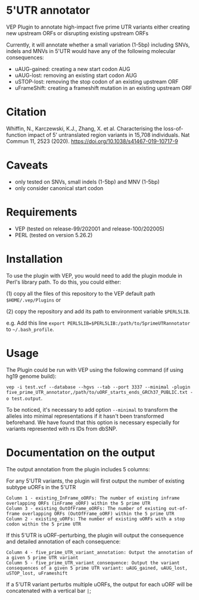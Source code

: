# 5'UTR annotator
VEP Plugin to annotate high-impact five prime UTR variants either creating new upstream ORFs or disrupting existing upstream ORFs

Currently, it will annotate whether a small variation (1-5bp) including SNVs, indels and MNVs in 5'UTR would have any of the following molecular consequences:

 - uAUG-gained: creating a new start codon AUG
 - uAUG-lost: removing an existing start codon AUG
 - uSTOP-lost: removing the stop codon of an existing upstream ORF
 - uFrameShift: creating a frameshift mutation in an existing upstream ORF 

# Citation

Whiffin, N., Karczewski, K.J., Zhang, X. et al. Characterising the loss-of-function impact of 5’ untranslated region variants in 15,708 individuals. Nat Commun 11, 2523 (2020). https://doi.org/10.1038/s41467-019-10717-9


# Caveats 
- only tested on SNVs, small indels (1-5bp) and MNV (1-5bp)
- only consider canonical start codon

# Requirements
- VEP (tested on release-99/202001 and release-100/202005)
- PERL (tested on version 5.26.2)

# Installation
To use the plugin with VEP, you would need to add the plugin module in Perl's library path. To do this, you could either: 

(1) copy all the files of this repository to the VEP default path `$HOME/.vep/Plugins` or

(2) copy the repository and add its path to environment variable `$PERL5LIB`. 

e.g. Add this line `export PERL5LIB=$PERL5LIB:/path/to/5primeUTRannotator` to `~/.bash_profile`.

# Usage
The Plugin could be run with VEP using the following command (if using hg19 genome build): 

`vep -i test.vcf --database --hgvs --tab --port 3337 --minimal -plugin five_prime_UTR_annotator,/path/to/uORF_starts_ends_GRCh37_PUBLIC.txt -o test.output`. 

To be noticed, it's necessary to add option `--minimal` to transform the alleles into minimal representations if it hasn't been transformed beforehand. We have found that this option is necessary especially for variants represented with rs IDs from dbSNP. 


# Documentation on the output

The output annotation from the plugin includes 5 columns: 

For any 5'UTR variants, the plugin will first output the number of existing subtype uORFs in the 5'UTR

    Column 1 - existing_InFrame_oORFs: The number of existing inframe overlapping ORFs (inFrame_oORF) within the 5 prime UTR
    Column 3 - existing_OutOfFrame_oORFs: The number of existing out-of-frame overlapping ORFs (OutOfFrame_oORF) within the 5 prime UTR
    Column 2 - existing_uORFs: The number of existing uORFs with a stop codon within the 5 prime UTR

If this 5'UTR is uORF-perturbing, the plugin will output the consequence and detailed annotation of each consequence: 

	Column 4 - five_prime_UTR_variant_annotation: Output the annotation of a given 5 prime UTR variant
    Column 5 - five_prime_UTR_variant_consequence: Output the variant consequences of a given 5 prime UTR variant: uAUG_gained, uAUG_lost, uSTOP_lost, uFrameshift

If a 5'UTR variant perturbs multiple uORFs, the output for each uORF will be concatenated with a vertical bar `|`; 




